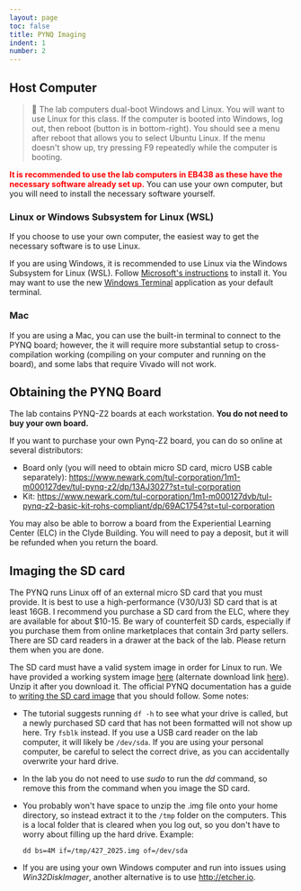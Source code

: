 ```yaml
---
layout: page
toc: false
title: PYNQ Imaging
indent: 1
number: 2
---
```


## Host Computer
> 📝 The lab computers dual-boot Windows and Linux.  You will want to use Linux for this class.  If the computer is booted into Windows, log out, then reboot (button is in bottom-right).  You should see a menu after reboot that allows you to select Ubuntu Linux.  If the menu doesn't show up, try pressing F9 repeatedly while the computer is booting.

<span style="color:red">**It is recommended to use the lab computers in EB438 as these have the necessary software already set up.** </span> You can use your own computer, but you will need to install the necessary software yourself.  

### Linux or Windows Subsystem for Linux (WSL)
If you choose to use your own computer, the easiest way to get the necessary software is to use Linux.  

If you are using Windows, it is recommended to use Linux via the Windows Subsystem for Linux (WSL).  Follow [Microsoft's instructions](https://learn.microsoft.com/en-us/windows/wsl/install) to install it. You may want to use the new [Windows Terminal](https://apps.microsoft.com/detail/9N0DX20HK701?hl=en-US&gl=US) application as your default terminal.

### Mac
If you are using a Mac, you can use the built-in terminal to connect to the PYNQ board; however, the it will require more substantial setup to cross-compilation working (compiling on your computer and running on the board), and some labs that require Vivado will not work.




## Obtaining the PYNQ Board 

The lab contains PYNQ-Z2 boards at each workstation.  **You do not need to buy your own board.**  

If you want to purchase your own Pynq-Z2 board, you can do so online at several distributors:
  * Board only (you will need to obtain micro SD card, micro USB cable separately): <https://www.newark.com/tul-corporation/1m1-m000127dev/tul-pynq-z2/dp/13AJ3027?st=tul-corporation>
  * Kit: <https://www.newark.com/tul-corporation/1m1-m000127dvb/tul-pynq-z2-basic-kit-rohs-compliant/dp/69AC1754?st=tul-corporation>

You may also be able to borrow a board from the Experiential Learning Center (ELC) in the Clyde Building.  You will need to pay a deposit, but it will be refunded when you return the board.  


## Imaging the SD card 
The PYNQ runs Linux off of an external micro SD card that you must provide. It is best to use a high-performance (V30/U3) SD card that is at least 16GB. I recommend you purchase a SD card from the ELC, where they are available for about $10-15. 
Be wary of counterfeit SD cards, especially if you purchase them from online marketplaces that contain 3rd party sellers.  There are SD card readers in a drawer at the back of the lab.  Please return them when you are done.

The SD card must have a valid system image in order for Linux to run.  We have provided a working system image [here](https://byu.box.com/s/btgto9zrhluikq58qmrubld0b3rbh7xh) (alternate download link [here](https://drive.google.com/file/d/1-6xko67BkEfBbHU2tFpgBE976g7P54vs/view?usp=sharing)).  Unzip it after you download it.  The official PYNQ documentation has a guide to [writing the SD card image](https://pynq.readthedocs.io/en/latest/appendix/sdcard.html) that you should follow. Some notes:
* The tutorial suggests running `df -h` to see what your drive is called, but a newly purchased SD card that has not been formatted will not show up here.  Try `fsblk` instead.  If you use a USB card reader on the lab computer, it will likely be `/dev/sda`.  If you are using your personal computer, be careful to select the correct drive, as you can accidentally overwrite your hard drive.
* In the lab you do not need to use *sudo* to run the *dd* command, so remove this from the command when you image the SD card.
* You probably won't have space to unzip the .img file onto your home directory, so instead extract it to the `/tmp` folder on the computers.  This is a local folder that is cleared when you log out, so you don't have to worry about filling up the hard drive. Example:

      dd bs=4M if=/tmp/427_2025.img of=/dev/sda

* If you are using your own Windows computer and run into issues using *Win32DiskImager*, another alternative is to use <http://etcher.io>.